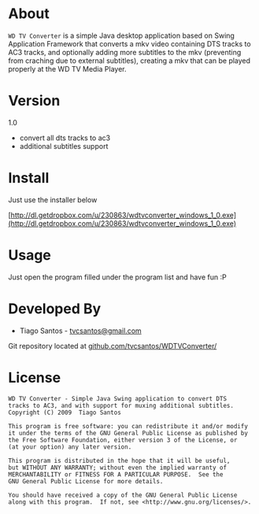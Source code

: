 About
=====
`WD TV Converter` is a simple Java desktop application based on Swing
Application Framework that converts a mkv video containing DTS tracks
to AC3 tracks, and optionally adding more subtitles to the mkv
(preventing from craching due to external subtitles), creating a mkv
that can be played properly at the WD TV Media Player.

Version
=====
1.0

* convert all dts tracks to ac3
* additional subtitles support

Install
=====
Just use the installer below

[http://dl.getdropbox.com/u/230863/wdtvconverter_windows_1_0.exe](http://dl.getdropbox.com/u/230863/wdtvconverter_windows_1_0.exe)

Usage
=====
Just open the program filled under the program list and have fun :P

Developed By
============
* Tiago Santos - <tvcsantos@gmail.com>

Git repository located at
[github.com/tvcsantos/WDTVConverter/](http://github.com/tvcsantos/WDTVConverter/)


License
=======
    WD TV Converter - Simple Java Swing application to convert DTS
	tracks to AC3, and with support for muxing additional subtitles.
    Copyright (C) 2009  Tiago Santos

    This program is free software: you can redistribute it and/or modify
    it under the terms of the GNU General Public License as published by
    the Free Software Foundation, either version 3 of the License, or
    (at your option) any later version.

    This program is distributed in the hope that it will be useful,
    but WITHOUT ANY WARRANTY; without even the implied warranty of
    MERCHANTABILITY or FITNESS FOR A PARTICULAR PURPOSE.  See the
    GNU General Public License for more details.

    You should have received a copy of the GNU General Public License
    along with this program.  If not, see <http://www.gnu.org/licenses/>.
